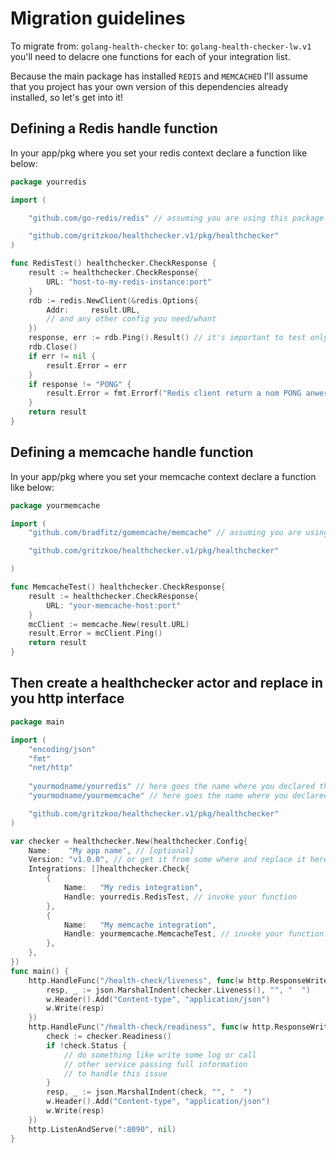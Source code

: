 # Migration guidelines

To migrate from: `golang-health-checker` to: `golang-health-checker-lw.v1` you'll need to delacre one functions for each of your integration list.

Because the main package has installed `REDIS` and `MEMCACHED` I'll assume that you project has your own version of this dependencies already installed, so let's get into it!

## Defining a Redis handle function

In your app/pkg where you set your redis context declare a function like below:

```go
package yourredis

import (

    "github.com/go-redis/redis" // assuming you are using this package

    "github.com/gritzkoo/healthchecker.v1/pkg/healthchecker"
)

func RedisTest() healthchecker.CheckResponse {
    result := healthchecker.CheckResponse{
        URL: "host-to-my-redis-instance:port"
    }
    rdb := redis.NewClient(&redis.Options{
        Addr:     result.URL,
        // and any other config you need/whant
    })
    response, err := rdb.Ping().Result() // it's important to test only connectivity
    rdb.Close()
    if err != nil {
        result.Error = err
    }
    if response != "PONG" {
        result.Error = fmt.Errorf("Redis client return a nom PONG anwer! got: %s", response)
    }
    return result
}
```

## Defining a memcache handle function

In your app/pkg where you set your memcache context declare a function like below:

```go
package yourmemcache

import (
    "github.com/bradfitz/gomemcache/memcache" // assuming you are using this package

    "github.com/gritzkoo/healthchecker.v1/pkg/healthchecker"

)

func MemcacheTest() healthchecker.CheckResponse{
    result := healthchecker.CheckResponse{
        URL: "your-memcache-host:port"
    }
    mcClient := memcache.New(result.URL)
    result.Error = mcClient.Ping()
    return result
}
```

## Then create a healthchecker actor and replace in you http interface

``` go
package main

import (
    "encoding/json"
    "fmt"
    "net/http"
    
    "yourmodname/yourredis" // here goes the name where you declared the Redis Handle function
    "yourmodname/yourmemcache" // here goes the name where you declared the memcached Handle function

    "github.com/gritzkoo/healthchecker.v1/pkg/healthchecker"
)

var checker = healthchecker.New(healthchecker.Config{
    Name:    "My app name", // [optional]
    Version: "v1.0.0", // or get it from some where and replace it here! [optional]
    Integrations: []healthchecker.Check{
        {
            Name:   "My redis integration",
            Handle: yourredis.RedisTest, // invoke your function
        },
        {
            Name:   "My memcache integration",
            Handle: yourmemcache.MemcacheTest, // invoke your function
        },
    },
})
func main() {
    http.HandleFunc("/health-check/liveness", func(w http.ResponseWriter, r *http.Request) {
        resp, _ := json.MarshalIndent(checker.Liveness(), "", "  ")
        w.Header().Add("Content-type", "application/json")
        w.Write(resp)
    })
    http.HandleFunc("/health-check/readiness", func(w http.ResponseWriter, r *http.Request) {
        check := checker.Readiness()
        if !check.Status {
            // do something like write some log or call
            // other service passing full information
            // to handle this issue
        }
        resp, _ := json.MarshalIndent(check, "", "  ")
        w.Header().Add("Content-type", "application/json")
        w.Write(resp)
    })
    http.ListenAndServe(":8090", nil)
}
```
